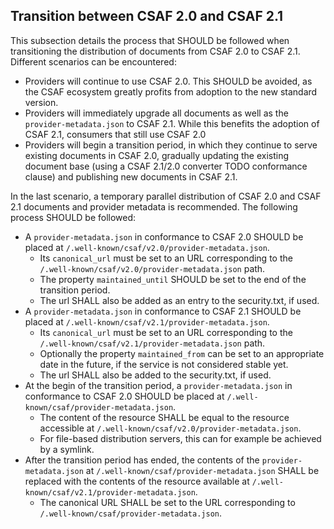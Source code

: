 ## Transition between CSAF 2.0 and CSAF 2.1

This subsection details the process that SHOULD be followed when transitioning the distribution of documents from CSAF 2.0 to CSAF 2.1.
Different scenarios can be encountered:
- Providers will continue to use CSAF 2.0.
  This SHOULD be avoided, as the CSAF ecosystem greatly profits from adoption to the new standard version.
- Providers will immediately upgrade all documents as well as the `provider-metadata.json` to CSAF 2.1.
  While this benefits the adoption of CSAF 2.1, consumers that still use CSAF 2.0
- Providers will begin a transition period, in which they continue to serve existing documents in CSAF 2.0, gradually updating the existing
  document base (using a CSAF 2.1/2.0 converter TODO conformance clause) and publishing new documents in CSAF 2.1.

In the last scenario, a temporary parallel distribution of CSAF 2.0 and CSAF 2.1 documents and provider metadata is recommended.
The following process SHOULD be followed:
- A `provider-metadata.json` in conformance to CSAF 2.0 SHOULD be placed at `/.well-known/csaf/v2.0/provider-metadata.json`.
   - Its `canonical_url` must be set to an URL corresponding to the `/.well-known/csaf/v2.0/provider-metadata.json` path.
   - The property `maintained_until` SHOULD be set to the end of the transition period.
   - The url SHALL also be added as an entry to the security.txt, if used.
- A `provider-metadata.json` in conformance to CSAF 2.1 SHOULD be placed at `/.well-known/csaf/v2.1/provider-metadata.json`.
    - Its `canonical_url` must be set to an URL corresponding to the `/.well-known/csaf/v2.1/provider-metadata.json` path.
    - Optionally the property `maintained_from` can be set to an appropriate date in the future, if the service is not considered stable yet.
    - The url SHALL also be added to the security.txt, if used.
- At the begin of the transition period, a `provider-metadata.json` in conformance to CSAF 2.0 SHOULD be placed at `/.well-known/csaf/provider-metadata.json`.
  - The content of the resource SHALL be equal to the resource accessible at `/.well-known/csaf/v2.0/provider-metadata.json`.
  - For file-based distribution servers, this can for example be achieved by a symlink.
- After the transition period has ended, the contents of the `provider-metadata.json` at `/.well-known/csaf/provider-metadata.json` SHALL be replaced
  with the contents of the resource available at `/.well-known/csaf/v2.1/provider-metadata.json`.
  - The canonical URL SHALL be set to the URL corresponding to `/.well-known/csaf/provider-metadata.json`.
